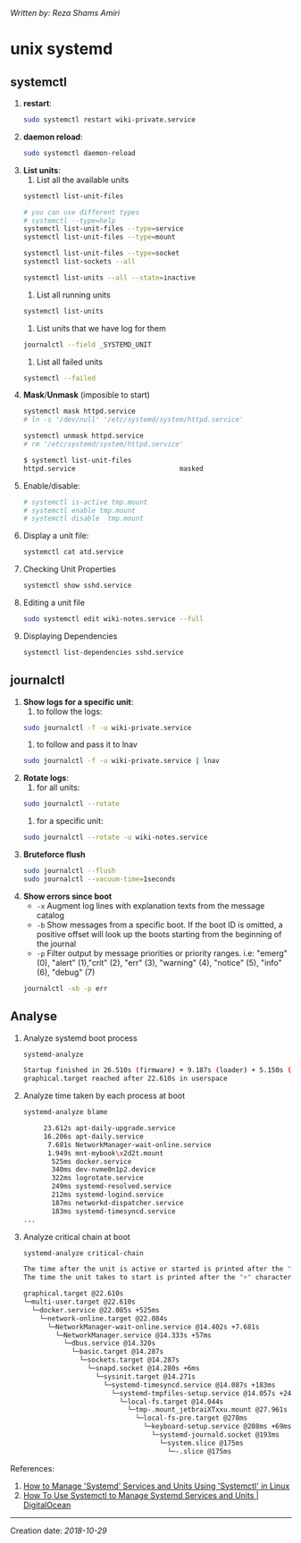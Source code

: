 _Written by: Reza Shams Amiri_

# unix systemd

## systemctl
1. **restart**:
    ``` sh
    sudo systemctl restart wiki-private.service 
    ```
1. **daemon reload**:
    ``` sh
    sudo systemctl daemon-reload
    ```
1. **List units**:
    1. List all the available units       
    ``` sh
    systemctl list-unit-files
    
    # you can use different types
    # systemctl --type=help
    systemctl list-unit-files --type=service
    systemctl list-unit-files --type=mount
    
    systemctl list-unit-files --type=socket
    systemctl list-sockets --all
    
    systemctl list-units --all --state=inactive
    
    ```
    1. List all running units    
    ``` sh
    systemctl list-units    
    ```
    1. List units that we have log for them 
    ``` sh
    journalctl --field _SYSTEMD_UNIT
    ```
    1. List all failed units
    ``` sh
    systemctl --failed
    ```
1. **Mask**/**Unmask** (imposible to start)
    ``` sh
    systemctl mask httpd.service
    # ln -s '/dev/null' '/etc/systemd/system/httpd.service'    

    systemctl unmask httpd.service
    # rm '/etc/systemd/system/httpd.service'
    
    $ systemctl list-unit-files    
    httpd.service                          masked
    ```
1. Enable/disable:
    ``` sh
    # systemctl is-active tmp.mount
    # systemctl enable tmp.mount
    # systemctl disable  tmp.mount
    ```
1. Display a unit file:
    ``` sh
    systemctl cat atd.service
    ```
1. Checking Unit Properties   
    ``` sh
    systemctl show sshd.service
    ```
1. Editing a unit file
    ``` sh
    sudo systemctl edit wiki-notes.service --full
    ```
1. Displaying Dependencies   
    ``` sh
    systemctl list-dependencies sshd.service
    ```
    
##  journalctl  
1. **Show logs for a specific unit**:
    1. to follow the logs:
    ``` sh
    sudo journalctl -f -u wiki-private.service
    ```
    1. to follow and pass it to lnav
    ``` sh
    sudo journalctl -f -u wiki-private.service | lnav
    ```
1. **Rotate logs**:
    1. for all units:
    ``` sh
    sudo journalctl --rotate
    ```
    1. for a specific unit:
    ``` sh
    sudo journalctl --rotate -u wiki-notes.service
    ```
1. **Bruteforce flush**
    ``` sh
    sudo journalctl --flush
    sudo journalctl --vacuum-time=1seconds
    ```
1. **Show errors since boot**
   * `-x` Augment log lines with explanation texts from the message catalog
   * `-b` Show messages from a specific boot. If the boot ID is omitted, a positive offset will look up the boots starting from the beginning of the journal
   * `-p` Filter output by message priorities or priority ranges. i.e: "emerg" (0), "alert" (1),"crit" (2), "err" (3), "warning" (4), "notice" (5), "info" (6), "debug" (7)
   ``` sh
   journalctl -xb -p err
   ```

## Analyse

1.  Analyze systemd boot process     
    ``` sh
    systemd-analyze
    
    Startup finished in 26.510s (firmware) + 9.187s (loader) + 5.150s (kernel) + 1min 1.908s (userspace) = 1min 42.756s
    graphical.target reached after 22.610s in userspace
    ```
1.  Analyze time taken by each process at boot   
    ``` sh
    systemd-analyze blame
    
         23.612s apt-daily-upgrade.service
         16.206s apt-daily.service
          7.681s NetworkManager-wait-online.service
          1.949s mnt-mybook\x2d2t.mount
           525ms docker.service
           340ms dev-nvme0n1p2.device
           322ms logrotate.service
           249ms systemd-resolved.service
           212ms systemd-logind.service
           187ms networkd-dispatcher.service
           183ms systemd-timesyncd.service
    ...
    ```
1.  Analyze critical chain at boot   
    ``` sh
    systemd-analyze critical-chain
    
    The time after the unit is active or started is printed after the "@" character.
    The time the unit takes to start is printed after the "+" character.

    graphical.target @22.610s
    └─multi-user.target @22.610s
      └─docker.service @22.085s +525ms
        └─network-online.target @22.084s
          └─NetworkManager-wait-online.service @14.402s +7.681s
            └─NetworkManager.service @14.333s +57ms
              └─dbus.service @14.320s
                └─basic.target @14.287s
                  └─sockets.target @14.287s
                    └─snapd.socket @14.280s +6ms
                      └─sysinit.target @14.271s
                        └─systemd-timesyncd.service @14.087s +183ms
                          └─systemd-tmpfiles-setup.service @14.057s +24ms
                            └─local-fs.target @14.044s
                              └─tmp-.mount_jetbraiXTxxu.mount @27.961s
                                └─local-fs-pre.target @278ms
                                  └─keyboard-setup.service @208ms +69ms
                                    └─systemd-journald.socket @193ms
                                      └─system.slice @175ms
                                        └─-.slice @175ms

    ```

References:
1. [How to Manage 'Systemd' Services and Units Using 'Systemctl' in Linux][HTMSSAUUSIL]
2. [How To Use Systemctl to Manage Systemd Services and Units | DigitalOcean][HTUSTMSSAUD]

* * *
Creation date: _2018-10-29_

[HTMSSAUUSIL]: https://www.tecmint.com/manage-services-using-systemd-and-systemctl-in-linux/
[HTUSTMSSAUD]: https://www.digitalocean.com/community/tutorials/how-to-use-systemctl-to-manage-systemd-services-and-units